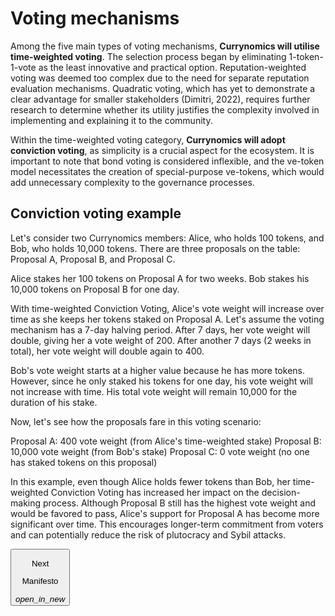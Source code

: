 # Voting mechanisms
Among the five main types of voting mechanisms, **Currynomics will utilise time-weighted voting**. The selection process began by eliminating 1-token-1-vote as the least innovative and practical option. Reputation-weighted voting was deemed too complex due to the need for separate reputation evaluation mechanisms. Quadratic voting, which has yet to demonstrate a clear advantage for smaller stakeholders (Dimitri, 2022), requires further research to determine whether its utility justifies the complexity involved in implementing and explaining it to the community. 

Within the time-weighted voting category, **Currynomics will adopt conviction voting**, as simplicity is a crucial aspect for the ecosystem. It is important to note that bond voting is considered inflexible, and the ve-token model necessitates the creation of special-purpose ve-tokens, which would add unnecessary complexity to the governance processes.

## Conviction voting example
Let's consider two Currynomics members: Alice, who holds 100 tokens, and Bob, who holds 10,000 tokens. There are three proposals on the table: Proposal A, Proposal B, and Proposal C.

Alice stakes her 100 tokens on Proposal A for two weeks.
Bob stakes his 10,000 tokens on Proposal B for one day.

With time-weighted Conviction Voting, Alice's vote weight will increase over time as she keeps her tokens staked on Proposal A. Let's assume the voting mechanism has a 7-day halving period. After 7 days, her vote weight will double, giving her a vote weight of 200. After another 7 days (2 weeks in total), her vote weight will double again to 400.

Bob's vote weight starts at a higher value because he has more tokens. However, since he only staked his tokens for one day, his vote weight will not increase with time. His total vote weight will remain 10,000 for the duration of his stake.

Now, let's see how the proposals fare in this voting scenario:

Proposal A: 400 vote weight (from Alice's time-weighted stake)
Proposal B: 10,000 vote weight (from Bob's stake)
Proposal C: 0 vote weight (no one has staked tokens on this proposal)


In this example, even though Alice holds fewer tokens than Bob, her time-weighted Conviction Voting has increased her impact on the decision-making process. Although Proposal B still has the highest vote weight and would be favored to pass, Alice's support for Proposal A has become more significant over time. This encourages longer-term commitment from voters and can potentially reduce the risk of plutocracy and Sybil attacks.


<a href="https://redcurry.co/manifesto" target="_blank">
    <button class="nextButton" >
        <div class="copy">
            <p class="title">Next</p>
            <p class="value">Manifesto</p>
        </div>
        <div class="icon"><i class="material-icons">open_in_new</i></div>
    </button>
</a>
<!-- [Next: DAO Economics](/asset/dao/economics.md) -->
